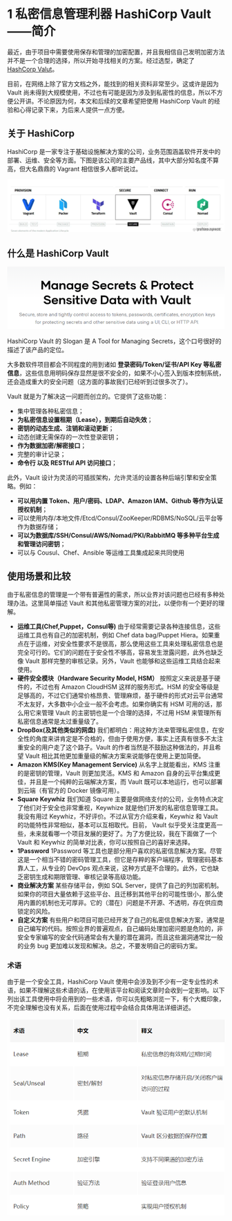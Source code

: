 # **1 私密信息管理利器 HashiCorp Vault——简介**

最近，由于项目中需要使用保存和管理的加密配置，并且我相信自己发明加密方法并不是一个合理的选择，所以开始寻找相关的方案。经过选型，确定了 [HashCorp Valut](https://www.vaultproject.io/)。

目前，在网络上除了官方文档之外，能找到的相关资料非常至少。这或许是因为 Vault 尚未得到大规模使用，不过也有可能是因为涉及到私密性的信息，所以不方便公开讲。不论原因为何，本文和后续的文章希望把使用 HashiCorp Vault 的经验和心得记录下来，为后来人提供一点方便。

## 关于 HashiCorp

HashiCorp 是一家专注于基础设施解决方案的公司，业务范围涵盖软件开发中的部署、运维、安全等方面。下图是该公司的主要产品线，其中大部分知名度不算高，但大名鼎鼎的 Vagrant 相信很多人都听说过。


![alt body image](../images/hv1_1_0.PNG)

## 什么是 HashiCorp Vault


![alt body image](../images/hv1_1_1.PNG)

HashiCorp Vault 的 Slogan 是 A Tool for Managing Secrets，这个口号很好的描述了该产品的定位。

大多数软件项目都会不同程度的用到诸如 **登录密码/Token/证书/API Key 等私密信息**，这些信息用明码保存显然是很不安全的，如果不小心签入到版本控制系统，还会造成重大的安全问题（这方面的事故我们已经听到过很多次了）。

Vault 就是为了解决这一问题而创立的。它提供了这些功能：

* 集中管理各种私密信息；
* **为私密信息设置租期（Lease），到期后自动失效**；
* **密钥的动态生成、注销和滚动更新**；
* 动态创建无需保存的一次性登录密钥；
* **作为数据加密/解密接口**；
* 完整的审计记录；
* **命令行 以及 RESTful API 访问接口**；

此外，Vault 设计为灵活的可插拔架构，允许灵活的设置各种后端引擎和安全策略。例如：

* **可以用内置 Token、用户/密码、LDAP、Amazon IAM、Github 等作为认证授权机制**；
* 可以使用内存/本地文件/Etcd/Consul/ZooKeeper/RDBMS/NoSQL/云平台等作为数据存储；
* **可以为数据库/SSH/Consul/AWS/Nomad/PKI/RabbitMQ 等多种平台生成和管理访问密钥**；
* 可以与 Cousul、Chef、Ansible 等运维工具集成起来共同使用

## 使用场景和比较

由于私密信息的管理是一个带有普遍性的需求，所以业界对该问题也已经有多种处理办法。这里简单描述 Vault 和其他私密管理方案的对比，以便你有一个更好的理解。

* **运维工具(Chef,Puppet，Consul等)** 由于经常需要记录各种连接信息，这些运维工具也有自己的加密机制，例如 Chef data bag/Puppet Hiera。如果重点在于运维，对安全性要求不是很高，那么使用这些工具来处理私密信息也是完全可行的。它们的问题在于安全性不够高，容易发生泄露问题，此外也缺乏像 Vault 那样完整的审核记录。另外，Vault 也能够和这些运维工具结合起来使用。
* **硬件安全模块（Hardware Security Model, HSM）** 按照定义来说是基于硬件的，不过也有 Amazon CloudHSM 这样的服务形式。HSM 的安全等级是足够高的，不过它们通常价格昂贵、管理麻烦，基于硬件的形式对云平台通常不太友好，大多数中小企业一般不会考虑。如果你确实有 HSM 可用的话，那么用它来管理 Vault 的主密钥也是一个合理的选择，不过用 HSM 来管理所有私密信息通常是太过重量级了。
* **DropBox(及其他类似的网盘)** 我们都明白：用这种方法来管理私密信息，在安全性的角度来讲肯定是不合格的，但由于使用方便，事实上还真有很多不太注重安全的用户走了这个路子。Vault 的作者当然是不鼓励这种做法的，并且希望 Vault 相比其他更加重量级的解决方案来说能够在使用上更加简便。
* **Amazon KMS(Key Management Service)** 从名字上就能看出，KMS 注重的是密钥的管理，Vault 则更加灵活。KMS 和 Amazon 自身的云平台集成更佳，并且是一个纯粹的云端解决方案，而 Vault 既可以本地运行，也可以部署到云端（有官方的 Docker 镜像可用）。
* **Square Keywhiz** 我们知道 Square 主要是做网络支付的公司，业务特点决定了他们对于安全也非常重视，Keywhize 就是他们开发的私密信息管理工具。我没有用过 Keywhiz，不好评价。不过从官方介绍来看，Keywhiz 和 Vault 的功能特性非常相似，基本可以互相取代。目前， Vault 似乎受关注度更高一些，未来就看哪一个项目发展的更好了。为了方便比较，我在下面做了一个 Vault 和 Keywhiz 的简单对比表，你可以按照自己的喜好来选择。
* **1Password** 1Password 等工具也是部分用户喜欢的私密信息解决方案。尽管这是一个相当不错的密码管理工具，但它是存粹的客户端程序，管理密码基本靠人工，从专业的 DevOps 观点来说，这种方式是不合理的。此外，它也缺乏密钥生成和期限管理、审核记录等高级功能。
* **商业解决方案** 某些存储平台，例如 SQL Server，提供了自己的列加密机制。如果你的项目大量依赖于这些平台、且迁移到其他平台的可能性很小，那么使用内置的机制也无可厚非。它的（潜在）问题是不开源、不透明，存在供应商锁定的风险。
* **自定义方案** 有些用户和项目可能已经开发了自己的私密信息解决方案，通常是自己编写的代码。按照业界的普遍观点，自己编码处理加密问题是危险的，非安全专家编写的安全代码通常会有大量的潜在漏洞，而且这些漏洞通常比一般的业务 bug 更加难以发现和解决。总之，不要发明自己的密码方案。

### 术语

由于是一个安全工具，HashiCorp Vault 使用中会涉及到不少有一定专业性的术语，如果不理解这些术语的话，在使用该平台和阅读文章时会收到一定影响。以下列出该工具使用中将会用到的一些术语，你可以先粗略浏览一下，有个大概印象，不完全理解也没有关系，后面在使用过程中会结合具体用法详细讲述。

![alt body image](../images/hv1_1_2.PNG)


